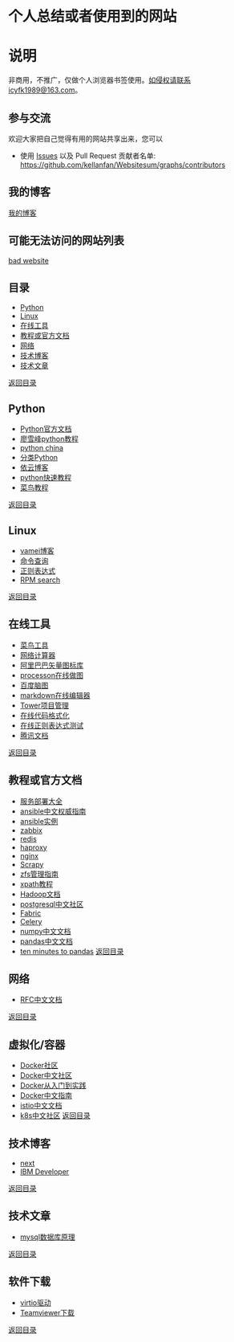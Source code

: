 个人总结或者使用到的网站
===========

说明
=======================
非商用，不推广，仅做个人浏览器书签使用。如侵权请联系icyfk1989@163.com。

## 参与交流
欢迎大家把自己觉得有用的网站共享出来，您可以
* 使用 [Issues](https://github.com/kellanfan/Websitesum/issues) 以及 Pull Request
贡献者名单: https://github.com/kellanfan/Websitesum/graphs/contributors

## 我的博客  
[我的博客](http://www.jianshu.com/u/d569982c0d4b)  

## 可能无法访问的网站列表
[bad website](badsite.txt)

## 目录
* [Python](#Python)
* [Linux](#Linux)
* [在线工具](#在线工具)
* [教程或官方文档](#教程或官方文档)
* [网络](#网络)
* [技术博客](#技术博客)
* [技术文章](#技术文章)

[返回目录](#目录)

## Python  
* [Python官方文档](https://docs.python.org/2/library/index.html)  
* [廖雪峰python教程](http://www.liaoxuefeng.com/wiki/001374738125095c955c1e6d8bb493182103fac9270762a000)  
* [python china](http://python-china.org)  
* [分类Python](https://www.keakon.net/category/Python)  
* [依云博客](http://blog.lilydjwg.me/tag/python)  
* [python快速教程](http://www.cnblogs.com/vamei/archive/2012/09/13/2682778.html)  
* [菜鸟教程](http://www.runoob.com/)  

[返回目录](#目录)

## Linux
* [vamei博客](http://www.cnblogs.com/vamei/tag/Linux/)  
* [命令查询](http://man.linuxde.net/)  
* [正则表达式](http://deerchao.net/tutorials/regex/regex.htm)  
* [RPM search](http://rpm.pbone.net/)  

[返回目录](#目录)

## 在线工具
* [菜鸟工具](https://c.runoob.com/)  
* [网络计算器](http://www.atool.org/network.php)
* [阿里巴巴矢量图标库](https://www.iconfont.cn/)
* [processon在线做图](https://www.processon.com/)
* [百度脑图](http://naotu.baidu.com/)
* [markdown在线编辑器](https://stackedit.io/)  
* [Tower项目管理](https://tower.im/)
* [在线代码格式化](http://tool.oschina.net/codeformat/json)
* [在线正则表达式测试](http://tool.oschina.net/regex/#)
* [腾讯文档](https://docs.qq.com)

[返回目录](#目录)

## 教程或官方文档
* [服务部署大全](https://www.server-world.info/en/)
* [ansible中文权威指南](http://www.ansible.com.cn/)  
* [ansible实例](https://galaxy.ansible.com/list)  
* [zabbix](https://www.zabbix.com/documentation/3.0/start)  
* [redis](http://www.redis.cn/documentation.html)  
* [haproxy](http://www.haproxy.org/download/1.7/doc/configuration.txt)  
* [nginx](http://nginx.org/en/docs/)
* [Scrapy](https://scrapy-chs.readthedocs.io/zh_CN/1.0/intro/tutorial.html)
* [zfs管理指南](https://docs.oracle.com/cd/E38902_01/html/E38893/zfsover-1.html#scrolltoc)
* [xpath教程](http://www.w3school.com.cn/xpath/index.asp)
* [Hadoop文档](http://hadoop.apache.org/docs/r1.0.4/cn/index.html)
* [postgresql中文社区](http://www.postgres.cn/index.php/v2/home)
* [Fabric](https://fabric-chs.readthedocs.io/zh_CN/chs/index.html)
* [Celery](http://docs.jinkan.org/docs/celery/index.html)
* [numpy中文文档](https://www.numpy.org.cn/index.html)
* [pandas中文文档](https://www.pypandas.cn/)
* [ten minutes to pandas](https://pandas.pydata.org/pandas-docs/stable/getting_started/10min.html)
[返回目录](#目录)

## 网络
* [RFC中文文档](http://man.chinaunix.net/develop/rfc/RFC4.txt)  

[返回目录](#目录)

## 虚拟化/容器
* [Docker社区](http://dockone.io/)  
* [Docker中文社区](http://www.docker.org.cn)  
* [Docker从入门到实践](http://dockerpool.com/static/books/docker_practice/index.html)
* [Docker中文指南](http://www.widuu.com/chinese_docker/index.html)
* [istio中文文档](https://istio.io/zh/docs/)
* [k8s中文社区](https://www.kubernetes.org.cn/peixun)
[返回目录](#目录)

## 技术博客
* [next](http://theme-next.iissnan.com/)  
* [IBM Developer](https://www.ibm.com/developerworks/cn/)

[返回目录](#目录)

## 技术文章
* [mysql数据库原理](https://mp.weixin.qq.com/s?__biz=MzA5OTAyNzQ2OA==&mid=2649697103&idx=1&sn=7fe66590707decbdb0d30570d9f08a4f&chksm=8893142cbfe49d3a1ac63c13be50ca7c90b4e77bea80dc7eaf1ede6ca7ea7220144d523c2515&mpshare=1&scene=24&srcid=0306cIymbdhyDDycurXR4eeu#rd)

[返回目录](#目录)

## 软件下载
* [virtio驱动](https://fedorapeople.org/groups/virt/virtio-win/direct-downloads/)
* [Teamviewer下载](https://www.teamviewer.com/zhtw/download/previous-versions/)

[返回目录](#目录)
